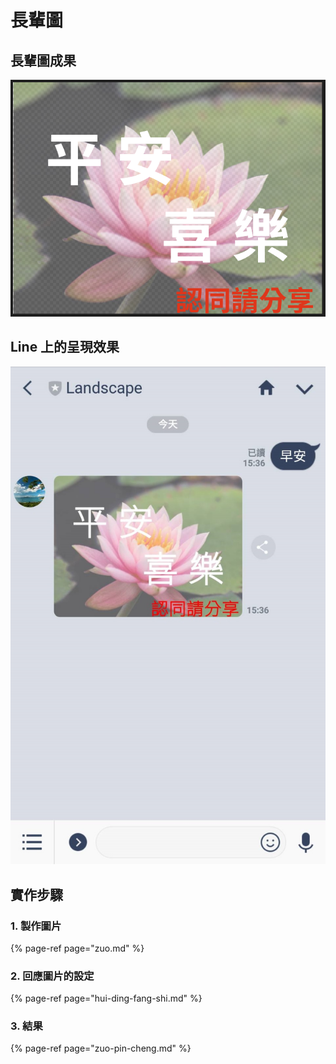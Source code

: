 # 長輩圖

## 長輩圖成果

![&#x9577;&#x8F29;&#x5716;](../../.gitbook/assets/tu-chang-bei-tu-01.png)

## Line 上的呈現效果

![&#x4E92;&#x52D5;&#x5F8C;&#x7684;&#x6548;&#x679C;](../../.gitbook/assets/1118193.jpg)

## 實作步驟

### 1. 製作圖片

{% page-ref page="zuo.md" %}

### 2. 回應圖片的設定

{% page-ref page="hui-ding-fang-shi.md" %}

### 3. 結果

{% page-ref page="zuo-pin-cheng.md" %}

